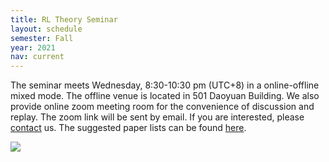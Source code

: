 ```yaml
---
title: RL Theory Seminar
layout: schedule
semester: Fall
year: 2021
nav: current
---
```


The seminar meets Wednesday, 8:30-10:30 pm (UTC+8) in a online-offline mixed mode.
The offline venue is located in 501 Daoyuan Building.
We also provide online zoom meeting room for the convenience of discussion and replay.
The zoom link will be sent by email. If you are interested, please [contact](about.html) us.
The suggested paper lists can be found [here](https://docs.qq.com/doc/DVWRqVUFWQmptamJ2).

<a target="_blank" href="https://calendar.google.com/event?action=TEMPLATE&amp;tmeid=NWQxcDgyNms1cGJvYTY1MTE5ODh1czB0b29fMjAyMTEwMjBUMDAzMDAwWiBzenJsZWVAbQ&amp;tmsrc=szrlee%40gmail.com&amp;scp=ALL"><img border="0" src="https://www.google.com/calendar/images/ext/gc_button1_en.gif"></a>